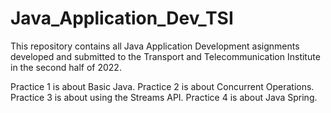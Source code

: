 # Java_Application_Dev_TSI

This repository contains all Java Application Development asignments developed and submitted to the Transport and Telecommunication Institute in the second half of 2022.

Practice 1 is about Basic Java.
Practice 2 is about Concurrent Operations.
Practice 3 is about using the Streams API.
Practice 4 is about Java Spring.
